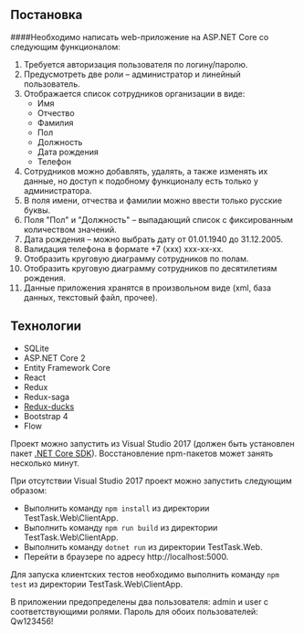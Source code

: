 ## Постановка

####Необходимо написать web-приложение на ASP.NET Core со следующим функционалом:

1. Требуется авторизация пользователя по логину/паролю.
2. Предусмотреть две роли – администратор и линейный пользователь.
3. Отображается список сотрудников организации в виде:
	* Имя
	* Отчество
	* Фамилия
	* Пол
	* Должность
	* Дата рождения
	* Телефон
4. Сотрудников можно добавлять, удалять, а также изменять их данные, но доступ к подобному функционалу есть только у администратора.
5. В поля имени, отчества и фамилии можно ввести только русские буквы.
6. Поля "Пол" и "Должность" – выпадающий список с фиксированным количеством значений.
7. Дата рождения – можно выбрать дату от 01.01.1940 до 31.12.2005.
8. Валидация телефона в формате +7 (xxx) xxx-xx-xx.
9. Отобразить круговую диаграмму сотрудников по полам.
10. Отобразить круговую диаграмму сотрудников по десятилетиям рождения.
11. Данные приложения хранятся в произвольном виде (xml, база данных, текстовый файл, прочее).

## Технологии

* SQLite
* ASP.NET Core 2
* Entity Framework Core
* React
* Redux
* Redux-saga
* [Redux-ducks](https://github.com/erikras/ducks-modular-redux)
* Bootstrap 4
* Flow

Проект можно запустить из Visual Studio 2017 (должен быть установлен пакет [.NET Core SDK](https://dotnet.microsoft.com/download)). Восстановление npm-пакетов может занять несколько минут.

При отсутствии Visual Studio 2017 проект можно запустить следующим образом:

* Выполнить команду `npm install` из директории TestTask.Web\ClientApp.
* Выполнить команду `npm run build` из директории TestTask.Web\ClientApp.
* Выполнить команду `dotnet run` из директории TestTask.Web.
* Перейти в браузере по адресу http://localhost:5000.

Для запуска клиентских тестов необходимо выполнить команду `npm test` из директории TestTask.Web\ClientApp.

В приложении предопределены два пользователя: admin и user с соответствующими ролями. Пароль для обоих пользователей: Qw123456!